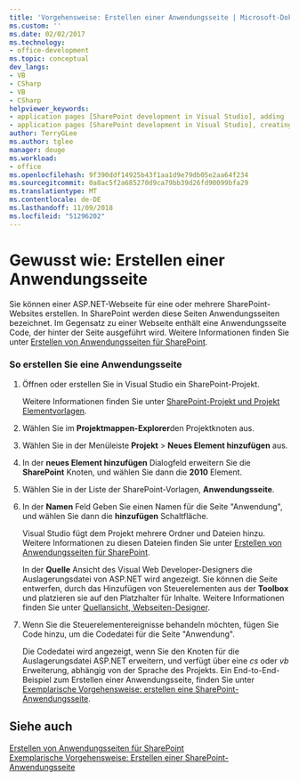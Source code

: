 ```yaml
---
title: 'Vorgehensweise: Erstellen einer Anwendungsseite | Microsoft-Dokumentation'
ms.custom: ''
ms.date: 02/02/2017
ms.technology:
- office-development
ms.topic: conceptual
dev_langs:
- VB
- CSharp
- VB
- CSharp
helpviewer_keywords:
- application pages [SharePoint development in Visual Studio], adding
- application pages [SharePoint development in Visual Studio], creating
author: TerryGLee
ms.author: tglee
manager: douge
ms.workload:
- office
ms.openlocfilehash: 9f390ddf14925b43f1aa1d9e79db05e2aa64f234
ms.sourcegitcommit: 0a8ac5f2a685270d9ca79bb39d26fd90099bfa29
ms.translationtype: MT
ms.contentlocale: de-DE
ms.lasthandoff: 11/09/2018
ms.locfileid: "51296202"
---
```

# <a name="how-to-create-an-application-page"></a>Gewusst wie: Erstellen einer Anwendungsseite
  Sie können einer ASP.NET-Webseite für eine oder mehrere SharePoint-Websites erstellen. In SharePoint werden diese Seiten Anwendungsseiten bezeichnet. Im Gegensatz zu einer Webseite enthält eine Anwendungsseite Code, der hinter der Seite ausgeführt wird. Weitere Informationen finden Sie unter [Erstellen von Anwendungsseiten für SharePoint](../sharepoint/creating-application-pages-for-sharepoint.md).  
  
### <a name="to-create-an-application-page"></a>So erstellen Sie eine Anwendungsseite  
  
1.  Öffnen oder erstellen Sie in Visual Studio ein SharePoint-Projekt.  
  
     Weitere Informationen finden Sie unter [SharePoint-Projekt und Projekt Elementvorlagen](../sharepoint/sharepoint-project-and-project-item-templates.md).  
  
2.  Wählen Sie im **Projektmappen-Explorer**den Projektknoten aus.  
  
3.  Wählen Sie in der Menüleiste **Projekt** > **Neues Element hinzufügen** aus.  
  
4.  In der **neues Element hinzufügen** Dialogfeld erweitern Sie die **SharePoint** Knoten, und wählen Sie dann die **2010** Element.  
  
5.  Wählen Sie in der Liste der SharePoint-Vorlagen, **Anwendungsseite**.  
  
6.  In der **Namen** Feld Geben Sie einen Namen für die Seite "Anwendung", und wählen Sie dann die **hinzufügen** Schaltfläche.  
  
     Visual Studio fügt dem Projekt mehrere Ordner und Dateien hinzu. Weitere Informationen zu diesen Dateien finden Sie unter [Erstellen von Anwendungsseiten für SharePoint](../sharepoint/creating-application-pages-for-sharepoint.md).  
  
     In der **Quelle** Ansicht des Visual Web Developer-Designers die Auslagerungsdatei von ASP.NET wird angezeigt. Sie können die Seite entwerfen, durch das Hinzufügen von Steuerelementen aus der **Toolbox** und platzieren sie auf den Platzhalter für Inhalte. Weitere Informationen finden Sie unter [Quellansicht, Webseiten-Designer](/previous-versions/aspnet/ms178154\(v\=vs.100\)).  
  
7.  Wenn Sie die Steuerelementereignisse behandeln möchten, fügen Sie Code hinzu, um die Codedatei für die Seite "Anwendung".  
  
     Die Codedatei wird angezeigt, wenn Sie den Knoten für die Auslagerungsdatei ASP.NET erweitern, und verfügt über eine *cs* oder *vb* Erweiterung, abhängig von der Sprache des Projekts. Ein End-to-End-Beispiel zum Erstellen einer Anwendungsseite, finden Sie unter [Exemplarische Vorgehensweise: erstellen eine SharePoint-Anwendungsseite](../sharepoint/walkthrough-creating-a-sharepoint-application-page.md).  
  
## <a name="see-also"></a>Siehe auch
 [Erstellen von Anwendungsseiten für SharePoint](../sharepoint/creating-application-pages-for-sharepoint.md)   
 [Exemplarische Vorgehensweise: Erstellen einer SharePoint-Anwendungsseite](../sharepoint/walkthrough-creating-a-sharepoint-application-page.md)  
  
